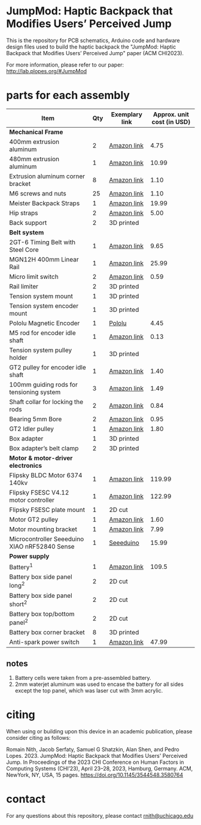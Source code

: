 # JumpMod: Haptic Backpack that Modifies Users’ Perceived Jump

This is the repository for PCB schematics, Arduino code and hardware design files used to build the haptic backpack the "JumpMod: Haptic Backpack that Modifies Users’ Perceived Jump" paper (ACM CHI2023).

For more information, please refer to our paper: http://lab.plopes.org/#JumpMod

# parts for each assembly

| **Item**                                      | **Qty** | **Exemplary link**                                                                                                                                                                                                                                        | **Approx. unit cost (in USD)** |
| --------------------------------------------- | ------- | --------------------------------------------------------------------------------------------------------------------------------------------------------------------------------------------------------------------------------------------------------- | ------------------------------ |
| **Mechanical Frame**                          |
| 400mm extrusion aluminum                      | 2       | [Amazon link](https://www.amazon.com/gp/product/B08Y8N7FD1/ref=ppx_yo_dt_b_search_asin_title?ie=UTF8&psc=1)                                                                                                                                               | 4.75                           |
| 480mm extrusion aluminum                      | 1       | [Amazon link](https://www.amazon.com/Coavoo-Aluminum-Extrusion-Extruded-Profiles/dp/B0B4J6D1R6/ref=sr_1_4?crid=1TWB9FE1O3XJL&keywords=480mm+T+Slot+2020+Aluminum&qid=1670883696&s=industrial&sprefix=480mm+t+slot+2020+aluminum%2Cindustrial%2C94&sr=1-4) | 10.99                          |
| Extrusion aluminum corner bracket             | 8       | [Amazon link](https://a.co/d/40E8cxs)                                                                                                                                               | 1.10                           |
| M6 screws and nuts                            | 25      | [Amazon link](https://a.co/d/0i1jSaT)                                                                                                                                               | 1.10                           |
| Meister Backpack Straps                       | 1       | [Amazon link](https://www.amazon.com/gp/product/B077MZQ57Y/ref=ppx_yo_dt_b_search_asin_title?ie=UTF8&psc=1)                                                                                                                                               | 19.99                          |
| Hip straps                                    | 2       | [Amazon link](https://www.amazon.com/Lashing-Adjustable-Tie-Down-Motorcycle-Luggage/dp/B07JRG7LJV/ref=sr_1_8?keywords=tie+down+strap&qid=1641501015&sprefix=tie+down+str,aps,84&sr=8-8&th=1)                                                              | 5.00                           |
| Back support                                  | 2       | 3D printed                                                                                                                                                                                                                                                |                                |
| **Belt system**                               |
| 2GT-6 Timing Belt with Steel Core             | 1       | [Amazon link](https://www.amazon.com/gp/product/B07BDG8B1S/ref=ox_sc_act_title_3?smid=A2TMCEJ2C8SAEN&psc=1)                                                                                                                                               | 9.65                           |
| MGN12H 400mm Linear Rail                      | 1       | [Amazon link](https://www.amazon.com/gp/product/B07SL1HHSS/ref=ppx_yo_dt_b_search_asin_title?ie=UTF8&psc=1)                                                                                                                                               | 25.99                          |
| Micro limit switch                            | 2       | [Amazon link](https://www.amazon.com/gp/product/B07X142VGC/ref=ppx_yo_dt_b_search_asin_title?ie=UTF8&psc=1)                                                                                                                                               | 0.59                           |
| Rail limiter                                  | 2       | 3D printed                                                                                                                                                                                                                                                |                                |
| Tension system mount                          | 1       | 3D printed                                                                                                                                                                                                                                                |                                |
| Tension system encoder mount                  | 1       | 3D printed                                                                                                                                                                                                                                                |                                |
| Pololu Magnetic Encoder                       | 1       | [Pololu](https://www.pololu.com/product/3081)                                                                                                                                                                                                             | 4.45                           |
| M5 rod for encoder idle shaft                 | 1       | [Amazon link](https://www.amazon.com/gp/product/B07F3T5FKL/ref=crt_ewc_title_dp_1?ie=UTF8&psc=1&smid=AYI27JSX7SHMW)                                                                                                                                       | 0.13                           |
| Tension system pulley holder                  | 1       | 3D printed                                                                                                                                                                                                                                                |                                |
| GT2 pulley for encoder idle shaft             | 1       | [Amazon link](https://www.amazon.com/WINSINN-Aluminum-Synchronous-Timing-Printer/dp/B077GNZK3J/ref=sr_1_4?crid=3IKLQEEXLAL0O&keywords=gt2+pulley&qid=1670885253&s=industrial&sprefix=gt2+pulley%2Cindustrial%2C151&sr=1-4)                                | 1.40                           |
| 100mm guiding rods for tensioning system      | 3       | [Amazon link](https://www.amazon.com/gp/product/B01B27MJC6/ref=ppx_yo_dt_b_search_asin_title?ie=UTF8&psc=1)                                                                                                                                               | 1.49                           |
| Shaft collar for locking the rods             | 2       | [Amazon link](https://www.amazon.com/Collar-Electroplate-Ferronickel-Technology-Accessories/dp/B08BZ5XS2L/ref=sr_1_3?dchild=1&keywords=5mm+collar&qid=1628267622&sr=8-3)                                                                                  | 0.84                           |
| Bearing 5mm Bore                              | 2       | [Amazon link](https://www.amazon.com/uxcell-605-2RS-Groove-Bearings-Double/dp/B082PR238W/ref=sr_1_4?keywords=5mm+Bore+Bearing&qid=1670882058&sr=8-4)                                                                                                      | 0.95                           |
| GT2 Idler pulley                              | 1       | [Amazon link](https://www.amazon.com/WINSINN-Aluminum-Timing-Pulley-Printer/dp/B07BPGYX3G/ref=sr_1_3?keywords=gt2+bearing+5mm+bore&qid=1670885165&sprefix=gt2+bearing+5mm+b%2Caps%2C143&sr=8-3)                                                           | 1.80                           |
| Box adapter                                   | 1       | 3D printed                                                                                                                                                                                                                                                |                                |
| Box adapter’s belt clamp                      | 2       | 3D printed                                                                                                                                                                                                                                                |                                |
| **Motor & motor-driver electronics**          |
| Flipsky BLDC Motor 6374 140kv                 | 1       | [Amazon link](https://www.amazon.com/gp/product/B08G87W7WP/ref=ppx_yo_dt_b_search_asin_title?ie=UTF8&psc=1)                                                                                                                                               | 119.99                         |
| Flipsky FSESC V4.12 motor controller          | 1       | [Amazon link](https://www.amazon.com/gp/product/B07GFB55NV/ref=ppx_yo_dt_b_search_asin_title?ie=UTF8&psc=1)                                                                                                                                               | 122.99                         |
| Flipsky FSESC plate mount                     | 1       | 2D cut                                                                                                                                                                                                                                                    |                                |
| Motor GT2 pulley                              | 1       | [Amazon link](https://www.amazon.com/GT2-Aluminum-Timing-Synchronous-Printer/dp/B08DD7BWKB/ref=sr_1_2?crid=1D7YQ4O6ZEKOJ&keywords=8mm+bore+timing+pulley+gt2+black&qid=1670884591&sprefix=8mm+bore+timing+pulley+gt2+bla%2Caps%2C102&sr=8-2)              | 1.60                           |
| Motor mounting bracket                        | 1       | [Amazon link](https://www.amazon.com/gp/product/B07H8YQYGV/ref=ppx_yo_dt_b_search_asin_title?ie=UTF8&psc=1)                                                                                                                                               | 7.99                           |
| Microcontroller Seeeduino XIAO nRF52840 Sense | 1       | [Seeeduino](https://www.seeedstudio.com/Seeed-XIAO-BLE-Sense-nRF52840-p-5253.html)                                                                                                                                                                        | 15.99                          |
| **Power supply**                              |
| Battery<sup>1</sup>                           | 1       | [Amazon link](https://www.amazon.com/Lithium-Battery-20000mAh-Electric-Bicycle/dp/B08VMX8F53/ref=sr_1_21?keywords=ebike%2Bbattery&qid=1670886049&sprefix=ebike%2Bbattery%2Caps%2C194&sr=8-21&th=1)                                                        | 109.5                          |
| Battery box side panel long<sup>2</sup>       | 2       | 2D cut                                                                                                                                                                                                                                                    |                                |
| Battery box side panel short<sup>2</sup>      | 2       | 2D cut                                                                                                                                                                                                                                                    |                                |
| Battery box top/bottom panel<sup>2</sup>      | 2       | 2D cut                                                                                                                                                                                                                                                    |                                |
| Battery box corner bracket                    | 8       | 3D printed                                                                                                                                                                                                                                                |                                |
| Anti-spark power switch                       | 1       | [Amazon link](https://www.amazon.com/DIYE-Electric-Skateboard-Anti-Spark-Longboard/dp/B07MTLV55T/ref=sr_1_4?keywords=anti+spark+switch&qid=1656348713&sprefix=antispark+,aps,80&sr=8-4)                                                                   | 47.99                          |

## notes
1.	Battery cells were taken from a pre-assembled battery.
2.	2mm waterjet aluminum was used to encase the battery for all sides except the top panel, which was laser cut with 3mm acrylic.

# citing
When using or building upon this device in an academic publication, please consider citing as follows:

Romain Nith, Jacob Serfaty, Samuel G Shatzkin, Alan Shen, and Pedro Lopes. 2023. JumpMod: Haptic Backpack that Modifies Users' Perceived Jump. In Proceedings of the 2023 CHI Conference on Human Factors in Computing Systems (CHI’23), April 23–28, 2023, Hamburg, Germany. ACM, NewYork,  NY, USA, 15 pages. https://doi.org/10.1145/3544548.3580764

# contact
For any questions about this repository, please contact rnith@uchicago.edu
